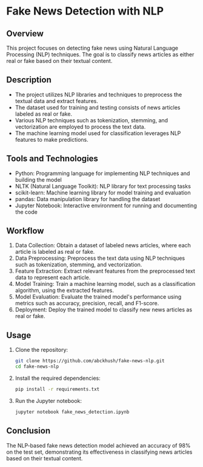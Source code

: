 # Fake News Detection with NLP

## Overview
This project focuses on detecting fake news using Natural Language Processing (NLP) techniques. The goal is to classify news articles as either real or fake based on their textual content.

## Description
- The project utilizes NLP libraries and techniques to preprocess the textual data and extract features.
- The dataset used for training and testing consists of news articles labeled as real or fake.
- Various NLP techniques such as tokenization, stemming, and vectorization are employed to process the text data.
- The machine learning model used for classification leverages NLP features to make predictions.

## Tools and Technologies
- Python: Programming language for implementing NLP techniques and building the model
- NLTK (Natural Language Toolkit): NLP library for text processing tasks
- scikit-learn: Machine learning library for model training and evaluation
- pandas: Data manipulation library for handling the dataset
- Jupyter Notebook: Interactive environment for running and documenting the code

## Workflow
1. Data Collection: Obtain a dataset of labeled news articles, where each article is labeled as real or fake.
2. Data Preprocessing: Preprocess the text data using NLP techniques such as tokenization, stemming, and vectorization.
3. Feature Extraction: Extract relevant features from the preprocessed text data to represent each article.
4. Model Training: Train a machine learning model, such as a classification algorithm, using the extracted features.
5. Model Evaluation: Evaluate the trained model's performance using metrics such as accuracy, precision, recall, and F1-score.
6. Deployment: Deploy the trained model to classify new news articles as real or fake.

## Usage
1. Clone the repository:
   ```bash
   git clone https://github.com/abckhush/fake-news-nlp.git
   cd fake-news-nlp
2. Install the required dependencies:
   ```bash
   pip install -r requirements.txt
3. Run the Jupyter notebook:
   ```bash
   jupyter notebook fake_news_detection.ipynb

## Conclusion
The NLP-based fake news detection model achieved an accuracy of 98% on the test set, demonstrating its effectiveness in classifying news articles based on their textual content.

